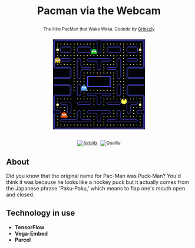 <h1 align="center">Pacman via the Webcam</h1>

<div align="center">
  <sub>The little PacMan that Waka Waka. Codede by
  <a href="https://github.com/Grinzzly">Grinzzly</a>
  </a>
  <br>
  <br>
  <img width="250" src="./src/ui-kit/images/preview.jpg" alt="PacMan">
  <br>
  <br>
  <a href="https://github.com/airbnb/javascript">
        <img src="https://img.shields.io/badge/Code%20Style-Airbnb-red.svg"
             alt="Airbnb">
  </a>
  &nbsp;
  <img src="https://img.shields.io/badge/60%25%20of%20the%20time-works%20every%20time-blue.svg" alt="Quality">
</div>

## About
Did you know that the original name for Pac-Man was Puck-Man? You'd think it was because he looks like a hockey puck
but it actually comes from the Japanese phrase 'Paku-Paku,' which means to flap one's mouth open and closed.

## Technology in use

* __TensorFlow__
* __Vega-Embed__
* __Parcel__
